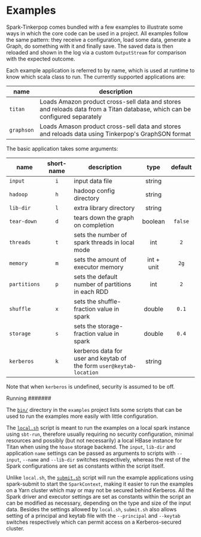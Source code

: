 Examples
=======

Spark-Tinkerpop comes bundled with a few examples to illustrate some ways in which the core code can be used in a project. All examples follow the same pattern: they receive a configuration, load some data, generate a Graph, do something with it and finally save. The saved data is then reloaded and shown in the log via a custom `OutputStream` for comparison with the expected outcome.

Each example application is referred to by name, which is used at runtime to know which scala class to run. The currently supported applications are:

| name      | description                                                                                                                |
|-----------|----------------------------------------------------------------------------------------------------------------------------|
|`titan`    | Loads Amazon product cross-sell data and stores and reloads data from a Titan database, which can be configured separately |
|`graphson` | Loads Amason product cross-sell data and stores and reloads data using Tinkerpop's GraphSON format                         |

The basic application takes some arguments:

| name        | short-name   | description                                                          | type       | default   |
|-------------|:------------:|----------------------------------------------------------------------|:----------:|:---------:|
|`input`      |     `i`      | input data file                                                      | string     |           |
|`hadoop`     |     `h`      | hadoop config directory                                              | string     |           |
|`lib-dir`    |     `l`      | extra library directory                                              | string     |           |
|`tear-down`  |     `d`      | tears down the graph on completion                                   | boolean    |  `false`  |
|`threads`    |     `t`      | sets the number of spark threads in local mode                       | int        |    `2`    |
|`memory`     |     `m`      | sets the amount of executor memory                                   | int + unit |    `2g`   |
|`partitions` |     `p`      | sets the default number of partitions in each RDD                    | int        |    `2`    |
|`shuffle`    |     `x`      | sets the shuffle-fraction value in spark                             | double     |   `0.1`   |
|`storage`    |     `s`      | sets the storage-fraction value in spark                             | double     |   `0.4`   |
|`kerberos`   |     `k`      | kerberos data for user and keytab of the form `user@keytab-location` | string     |           |

Note that when `kerberos` is undefined, security is assumed to be off.

Running
#######

The [`bin/`](bin/) directory in the `examples` project lists some scripts that can be used to run the examples more easily with little configuration. 

The [`local.sh`](bin/local.sh) script is meant to run the examples on a local spark instance using `sbt-run`, therefore usually requiring no security configuration, minimal resources and possibly (but not necessarily) a local HBase instance for Titan when using the `hbase` storage backend. The `input`, `lib-dir` and application `name` settings can be passed as arguments to scripts with `--input`, `--name` and `--lib-dir` switches respectively, whereas the rest of the Spark configurations are set as constants within the script itself.

Unlike `local.sh`, the [`submit.sh`](bin/submit.sh) script will run the example applications using spark-submit to start the `SparkContext`, making it easier to run the examples on a Yarn cluster which may or may not be secured behind Kerberos. All the Spark driver and executor settings are set as constants within the script an can be modified as necessary, depending on the type and size of the input data. Besides the settings allowed by `local.sh`, `submit.sh` also allows setting of a principal and keytab file with the `--principal` and `--keytab` switches respectively which can permit access on a Kerberos-secured cluster.